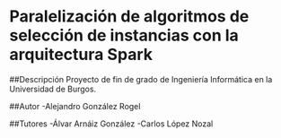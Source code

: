 # Paralelización de algoritmos de selección de instancias con la arquitectura Spark
##Descripción
Proyecto de fin de grado de Ingeniería Informática en la Universidad de Burgos.

##Autor
-Alejandro González Rogel

##Tutores
-Álvar Arnáiz González
-Carlos López Nozal

